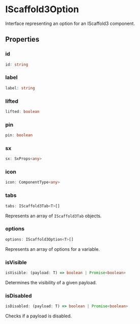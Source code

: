 # IScaffold3Option

Interface representing an option for an IScaffold3 component.

## Properties

### id

```ts
id: string
```

### label

```ts
label: string
```

### lifted

```ts
lifted: boolean
```

### pin

```ts
pin: boolean
```

### sx

```ts
sx: SxProps<any>
```

### icon

```ts
icon: ComponentType<any>
```

### tabs

```ts
tabs: IScaffold3Tab<T>[]
```

Represents an array of `IScaffold3Tab` objects.

### options

```ts
options: IScaffold3Option<T>[]
```

Represents an array of options for a variable.

### isVisible

```ts
isVisible: (payload: T) => boolean | Promise<boolean>
```

Determines the visibility of a given payload.

### isDisabled

```ts
isDisabled: (payload: T) => boolean | Promise<boolean>
```

Checks if a payload is disabled.
